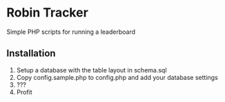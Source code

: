 # Robin Tracker
Simple PHP scripts for running a leaderboard

## Installation
1. Setup a database with the table layout in schema.sql
2. Copy config.sample.php to config.php and add your database settings
3. ???
4. Profit
